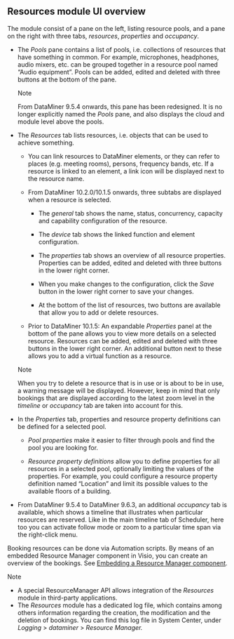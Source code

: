 ## Resources module UI overview

The module consist of a pane on the left, listing resource pools, and a pane on the right with three tabs, *resources*, *properties* and *occupancy*.

- The *Pools* pane contains a list of pools, i.e. collections of resources that have something in common. For example, microphones, headphones, audio mixers, etc. can be grouped together in a resource pool named “Audio equipment”. Pools can be added, edited and deleted with three buttons at the bottom of the pane.

    > [!NOTE]
    > From DataMiner 9.5.4 onwards, this pane has been redesigned. It is no longer explicitly named the *Pools* pane, and also displays the cloud and module level above the pools.

- The *Resources* tab lists resources, i.e. objects that can be used to achieve something.

    - You can link resources to DataMiner elements, or they can refer to places (e.g. meeting rooms), persons, frequency bands, etc. If a resource is linked to an element, a link icon will be displayed next to the resource name.

    - From DataMiner 10.2.0/10.1.5 onwards, three subtabs are displayed when a resource is selected.

        - The *general* tab shows the name, status, concurrency, capacity and capability configuration of the resource.

        - The *device* tab shows the linked function and element configuration.

        - The *properties* tab shows an overview of all resource properties. Properties can be added, edited and deleted with three buttons in the lower right corner.

        - When you make changes to the configuration, click the *Save* button in the lower right corner to save your changes.

        - At the bottom of the list of resources, two buttons are available that allow you to add or delete resources.

    - Prior to DataMiner 10.1.5: An expandable *Properties* panel at the bottom of the pane allows you to view more details on a selected resource. Resources can be added, edited and deleted with three buttons in the lower right corner. An additional button next to these allows you to add a virtual function as a resource.

    > [!NOTE]
    > When you try to delete a resource that is in use or is about to be in use, a warning message will be displayed. However, keep in mind that only bookings that are displayed according to the latest zoom level in the *timeline* or *occupancy* tab are taken into account for this.

- In the *Properties* tab, properties and resource property definitions can be defined for a selected pool.

    - *Pool properties* make it easier to filter through pools and find the pool you are looking for.

    - *Resource property definitions* allow you to define properties for all resources in a selected pool, optionally limiting the values of the properties. For example, you could configure a resource property definition named “Location” and limit its possible values to the available floors of a building.

- From DataMiner 9.5.4 to DataMiner 9.6.3, an additional *occupancy* tab is available, which shows a timeline that illustrates when particular resources are reserved. Like in the main timeline tab of Scheduler, here too you can activate follow mode or zoom to a particular time span via the right-click menu.

Booking resources can be done via Automation scripts. By means of an embedded Resource Manager component in Visio, you can create an overview of the bookings. See [Embedding a Resource Manager component](../../part_2/visio/Embedding_a_Resource_Manager_component.md).

> [!NOTE]
> - A special ResourceManager API allows integration of the *Resources* module in third-party applications.
> - The *Resources* module has a dedicated log file, which contains among others information regarding the creation, the modification and the deletion of bookings. You can find this log file in System Center, under *Logging* > *dataminer* > *Resource Manager.*
>
